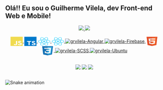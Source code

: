 ## Olá!! Eu sou o Guilherme Vilela, dev Front-end Web e Mobile!

<div align="center">
  <a href="https://github.com/guirvilela">
  <img height="180em" src="https://github-readme-stats.vercel.app/api?username=guirvilela&show_icons=true&theme=dracula&include_all_commits=true&count_private=true"/>
  <img height="180em" src="https://github-readme-stats.vercel.app/api/top-langs/?username=guirvilela&layout=compact&langs_count=7&theme=dracula"/>
</div>
  
  <div style="display: inline_block" align='center'><br>
  <img align="center" title='Javascript' alt="grvilela-Js" height="30" width="40" src="https://raw.githubusercontent.com/devicons/devicon/master/icons/javascript/javascript-plain.svg">
    
  <img align="center" title='Typescript' alt="grvilela-Ts" height="30" width="40" src="https://raw.githubusercontent.com/devicons/devicon/master/icons/typescript/typescript-plain.svg">
    
  <img align="center" title='React' alt="grvilela-React" height="30" width="40" src="https://raw.githubusercontent.com/devicons/devicon/master/icons/react/react-original.svg">
    
   <img align="center" title='React-Native' alt="grvilela-React-Native" height="30" width="40" src="https://raw.githubusercontent.com/devicons/devicon/master/icons/react/react-original.svg">
    
  <img align="center" title='Angular+' alt="grvilela-Angular" height="30" width="40" src="https://cdn.jsdelivr.net/gh/devicons/devicon/icons/angularjs/angularjs-original.svg"/>
    
  <img align="center" title='Firebase' alt="grvilela-Firebase" height="30" width="40" src="https://cdn.jsdelivr.net/gh/devicons/devicon/icons/firebase/firebase-plain.svg" />
    
  <img align="center" title='HTML' alt="grvilela-HTML" height="30" width="40" src="https://raw.githubusercontent.com/devicons/devicon/master/icons/html5/html5-original.svg">
    
  <img align="center" title='CSS' alt="grvilela-CSS" height="30" width="40" src="https://raw.githubusercontent.com/devicons/devicon/master/icons/css3/css3-original.svg">
    
  <img align="center" title='SCSS' alt="grvilela-SCSS" height="30" width="40"  src="https://cdn.jsdelivr.net/gh/devicons/devicon/icons/sass/sass-original.svg" />
    
  <img align="center" title='Ubuntu' alt="grvilela-Ubuntu" height="30" width="40" src="https://cdn.jsdelivr.net/gh/devicons/devicon/icons/ubuntu/ubuntu-plain.svg" />
  
</div>
  
##
 
<div align='center'> 
  <a href="[https://www.linkedin.com/in/rafaella-ballerini-45875016a](https://www.linkedin.com/in/guilhermeribeirovilela/)" target="_blank"><img src="https://img.shields.io/badge/-LinkedIn-%230077B5?style=for-the-badge&logo=linkedin&logoColor=white" target="_blank"></a> 
  <a href="https://www.instagram.com/guirvilela/" target="_blank"><img src="https://img.shields.io/badge/-Instagram-%23E4405F?style=for-the-badge&logo=instagram&logoColor=white" target="_blank"></a>
  <a href = "mailto:guirvilela@gmail.com"><img src="https://img.shields.io/badge/-Gmail-%23333?style=for-the-badge&logo=gmail&logoColor=white" target="_blank"></a>
  
 </div>
  
 ##
  
 ![Snake animation](https://github.com/guirvilela/guirvilela/blob/output/github-contribution-grid-snake.svg)
